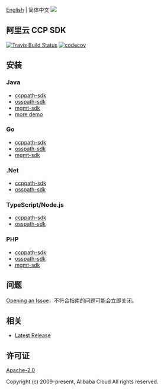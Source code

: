 [English](README.md) | 简体中文
![](https://aliyunsdk-pages.alicdn.com/icons/AlibabaCloud.svg)

## 阿里云 CCP SDK

[![Travis Build Status](https://travis-ci.org/aliyun/aliyun-ccp.svg?branch=master)](https://travis-ci.org/aliyun/aliyun-ccp)
[![codecov](https://codecov.io/gh/aliyun/aliyun-ccp/branch/master/graph/badge.svg)](https://codecov.io/gh/aliyun/aliyun-ccp)

## 安装

### Java

- [ccppath-sdk](./ccppath-sdk/java/README-CN.md)
- [osspath-sdk](./osspath-sdk/java/README-CN.md)
- [mgmt-sdk](./mgmt-sdk/java/README-CN.md)
- [more demo](docs/java-sdk-demo.md)

### Go

- [ccppath-sdk](./ccppath-sdk/go/README-CN.md)
- [osspath-sdk](./osspath-sdk/go/README-CN.md)
- [mgmt-sdk](./mgmt-sdk/go/README-CN.md)

### .Net

- [ccppath-sdk](./ccppath-sdk/cs/README-CN.md)
- [osspath-sdk](./osspath-sdk/cs/README-CN.md)

### TypeScript/Node.js

- [ccppath-sdk](./ccppath-sdk/ts/README-CN.md)
- [osspath-sdk](./osspath-sdk/ts/README-CN.md)

### PHP

- [ccppath-sdk](./ccppath-sdk/php/README-CN.md)
- [osspath-sdk](./osspath-sdk/php/README-CN.md)
- [mgmt-sdk](./mgmt-sdk/php/README-CN.md)

## 问题

[Opening an Issue](https://github.com/aliyun/aliyun-ccp/issues/new)，不符合指南的问题可能会立即关闭。

## 相关

- [Latest Release](https://github.com/aliyun/aliyun-ccp)

## 许可证

[Apache-2.0](http://www.apache.org/licenses/LICENSE-2.0)

Copyright (c) 2009-present, Alibaba Cloud All rights reserved.
